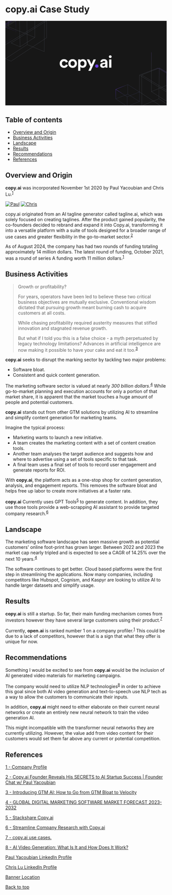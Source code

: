 # copy.ai Case Study
[![copy.ai](images/banner.png)](https://www.copy.ai/)

## Table of contents
- [Overview and Origin](#overview-and-origin)
- [Business Activities](#business-activities)
- [Landscape](#landscape)
- [Results](#results)
- [Recommendations](#recommendations)
- [References](#references)


## Overview and Origin

**copy.ai** was incorporated November 1st 2020 by Paul Yacoubian and Chris Lu.<sup>[1][1]</sup>

[![Paul](https://img.shields.io/badge/Paul-0A66C2?logo=linkedin&logoColor=white)](https://www.linkedin.com/in/paulyacoubian/) [![Chris](https://img.shields.io/badge/Chris-0A66C2?logo=linkedin&logoColor=white)](https://www.linkedin.com/in/chris-lu11/)

copy.ai originated from an AI tagline generator called tagline.ai, which was solely focused on creating taglines. After the product gained popularity, the co-founders decided to rebrand and expand it into Copy.ai, transforming it into a versatile platform with a suite of tools designed for a broader range of use cases and greater flexibility in the go-to-market sector.<sup>[2][2]</sup>

As of August 2024, the company has had two rounds of funding totaling approximately 14 million dollars. The latest round of funding, October 2021, was a round of series A funding worth 11 million dollars.<sup>[1][1]</sup>

 [1]: https://tracxn.com/d/companies/copyai/__CpgkaxmsjdcVRbL_T_FZy8jzVEoLTZkeZIUaHOWyN5c

 [2]: https://www.youtube.com/watch?v=sPdNd3bExTo&t=287s

## Business Activities


>Growth or profitability?
>
>For years, operators have been led to believe these two critical business objectives are mutually exclusive. Conventional wisdom dictated that pursuing growth meant burning cash to acquire customers at all costs.
>
>While chasing profitability required austerity measures that stifled innovation and stagnated revenue growth.
>
>But what if I told you this is a false choice - a myth perpetuated by legacy technology limitations? Advances in artificial intelligence are now making it possible to have your cake and eat it too.<sup>[3][3]</sup>

[3]: https://www.copy.ai/blog/introducing-gtm-ai

**copy.ai** seeks to disrupt the marking sector by tackling two major problems:

- Software bloat.
- Consistent and quick content generation.

The marketing software sector is valued at nearly *300 billion dollars*.<sup>[4][4]</sup> While go-to-market planning and execution accounts for only a portion of that market share, it is apparent that the market touches a huge amount of people and potential customers.

[4]: https://www.inkwoodresearch.com/reports/digital-marketing-software-market/#:~:text=MARKET%20OVERVIEW,forecast%20period%2C%202023%2D2032.

**copy.ai** stands out from other GTM solutions by utilizing AI to streamline and simplify content generation for marketing teams. 

Imagine the typical process: 
- Marketing wants to launch a new initiative.
- A team creates the marketing content with a set of content creation tools. 
- Another team analyses the target audience and suggests how and where to advertise using a set of tools specific to that task.
- A final team uses a final set of tools to record user engagement and generate reports for ROI.

With **copy.ai**, the platform acts as a one-stop shop for content generation, analysis, and engagement reports. This removes the software bloat and helps free up labor to create more initiatives at a faster rate.

**copy.ai** Currently uses GPT Tools<sup>[5][5]</sup> to generate content. In addition, they use those tools provide a web-scrapping AI assistant to provide targeted company research.<sup>[6][6]</sup>

[5]: https://stackshare.io/copy-ai

[6]: https://www.copy.ai/guides/streamline-company-research-with-copy-ai

## Landscape

The marketing software landscape has seen massive growth as potential customers' online foot-print has grown larger. Between 2022 and 2023 the market cap nearly tripled and is expected to see a CAGR of 14.25% over the next 10 years.<sup>[4][4]</sup>

The software continues to get better. Cloud based platforms were the first step in streamlining the applications. Now many companies, including competitors like Hubspot, Cognism, and Kaspyr are looking to utilize AI to handle larger datasets and simplify usage.

## Results

**copy.ai** is still a startup. So far, their main funding mechanism comes from investors however they have several large customers using their product.<sup>[7][7]</sup> 

Currently, **open.ai** is ranked number 1 on a company profiler.<sup>[1][1]</sup> This could be due to a lack of competitors, however that is a sign that what they offer is unique for now.

[7]: https://www.copy.ai/use-cases/seo-content-creation

## Recommendations

Something I would be excited to see from **copy.ai** would be the inclusion of AI generated video materials for marketing campaigns.

The company would need to utilize NLP technologies<sup>[8][8]</sup> in order to achieve this goal since both AI video generation and text-to-speech use NLP tech as a way to allow the customers to communicate their inputs.

In addition, **copy.ai** might need to either elaborate on their current neural networks or create an entirely new neural network to train the video generation AI.

This might incompatible with the transformer neural networks they are currently utilizing. However, the value add from video content for their customers would set them far above any current or potential competition.

[8]: https://www.colossyan.com/posts/ai-video-generation-what-is-it-and-how-does-it-work#:~:text=AI%20video%20generators%20use%20machine,between%20human%20language%20and%20computers.

## References
 
 [1 - Company Profile](https://tracxn.com/d/companies/copyai/__CpgkaxmsjdcVRbL_T_FZy8jzVEoLTZkeZIUaHOWyN5c)

 [2 - Copy.ai Founder Reveals His SECRETS to AI Startup Success | Founder Chat w/ Paul Yacoubian](https://www.youtube.com/watch?v=sPdNd3bExTo&t=287s)

 [3 - Introducing GTM AI: How to Go from GTM Bloat to Velocity](https://www.copy.ai/blog/introducing-gtm-ai)

 [4 - GLOBAL DIGITAL MARKETING SOFTWARE MARKET FORECAST 2023-2032](https://www.inkwoodresearch.com/reports/digital-marketing-software-market/#:~:text=MARKET%20OVERVIEW,forecast%20period%2C%202023%2D2032.)

 [5 - Stackshare Copy.ai](https://stackshare.io/copy-ai)

 [6 - Streamline Company Research with Copy.ai](https://www.copy.ai/guides/streamline-company-research-with-copy-ai)

 [7 - copy.ai use cases.](https://www.copy.ai/use-cases/seo-content-creation)

 [8 - AI Video Generation: What Is It and How Does It Work?](https://www.colossyan.com/posts/ai-video-generation-what-is-it-and-how-does-it-work#:~:text=AI%20video%20generators%20use%20machine,between%20human%20language%20and%20computers.)
 
 [Paul Yacoubian LinkedIn Profile](https://www.linkedin.com/in/paulyacoubian/)
 
 [Chris Lu LinkedIn Profile](https://www.linkedin.com/in/chris-lu11/)

 [Banner Location](https://www.copy.ai/search)

 [Back to top](#top)